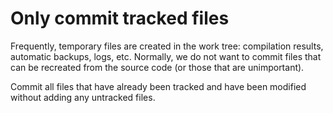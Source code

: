 # Only commit tracked files 

Frequently, temporary files are created in the work tree: compilation results, automatic backups, logs, etc. Normally, we do not want to commit files that can be recreated from the source code (or those that are unimportant). 

Commit all files that have already been tracked and have been modified without adding any untracked files.
